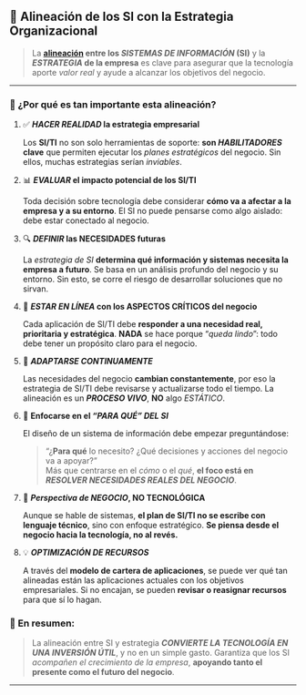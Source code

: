 ## 🎯 Alineación de los SI con la Estrategia Organizacional

> La **[alineación](alineado) entre los *SISTEMAS DE INFORMACIÓN* (SI)** y la ***ESTRATEGIA* de la empresa** es clave para asegurar que la tecnología aporte _valor real_ y ayude a alcanzar los objetivos del negocio.

---

### 🧩 ¿Por qué es tan importante esta alineación?

1.  ✅ ***HACER REALIDAD* la estrategia empresarial**
    
    Los **SI/TI** no son solo herramientas de soporte: **son *HABILITADORES* clave** que permiten ejecutar los *planes estratégicos* del negocio. Sin ellos, muchas estrategias serían *inviables*.
    
2.  📊 ***EVALUAR* el impacto potencial de los SI/TI**
    
    Toda decisión sobre tecnología debe considerar **cómo va a afectar a la empresa y a su entorno**. El SI no puede pensarse como algo aislado: debe estar conectado al negocio.
    
3.  🔍 ***DEFINIR* las NECESIDADES futuras**
    
    La *estrategia de SI* **determina qué información y sistemas necesita la empresa a futuro**. Se basa en un análisis profundo del negocio y su entorno. Sin esto, se corre el riesgo de desarrollar soluciones que no sirvan.
    
4.  🧭 ***ESTAR EN LÍNEA* con los ASPECTOS CRÍTICOS del negocio**
    
    Cada aplicación de SI/TI debe **responder a una necesidad real, prioritaria y estratégica**. **NADA** se hace porque “*queda lindo*”: todo debe tener un propósito claro para el negocio.
    
5.  🔄 ***ADAPTARSE CONTINUAMENTE***
    
    Las necesidades del negocio **cambian constantemente**, por eso la estrategia de SI/TI debe revisarse y actualizarse todo el tiempo. La alineación es un **_PROCESO VIVO_**, **NO** algo *ESTÁTICO*.
    
6.  🎯 **Enfocarse en el *“PARA QUÉ” DEL SI***
    
    El diseño de un sistema de información debe empezar preguntándose:
    
    > “¿**Para qué** lo necesito? ¿Qué decisiones y acciones del negocio va a apoyar?”  
    > Más que centrarse en el _cómo_ o el _qué_, **el foco está en** ***RESOLVER NECESIDADES REALES DEL NEGOCIO***.
    
7.  🧠 ***Perspectiva de NEGOCIO*, NO TECNOLÓGICA**
    
    Aunque se hable de sistemas, **el plan de SI/TI no se escribe con lenguaje técnico**, sino con enfoque estratégico. **Se piensa desde el negocio hacia la tecnología, no al revés.**
    
8.  💡 ***OPTIMIZACIÓN DE RECURSOS***

    A través del **modelo de cartera de aplicaciones**, se puede ver qué tan alineadas están las aplicaciones actuales con los objetivos empresariales. Si no encajan, se pueden **revisar o reasignar recursos** para que sí lo hagan.
    


### 📌 En resumen:

> La alineación entre SI y estrategia ***CONVIERTE LA TECNOLOGÍA EN UNA INVERSIÓN ÚTIL***, y no en un simple gasto. 
> Garantiza que los SI *acompañen el crecimiento de la empresa*, **apoyando tanto el presente como el futuro del negocio**.

---